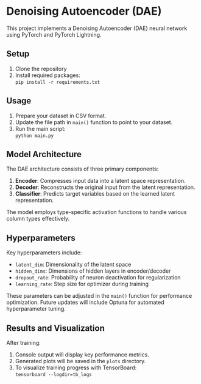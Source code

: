 # Denoising Autoencoder (DAE)

This project implements a Denoising Autoencoder (DAE) neural network using PyTorch and PyTorch Lightning.

## Setup
1. Clone the repository
2. Install required packages:   
`pip install -r requirements.txt`

## Usage

1. Prepare your dataset in CSV format.
2. Update the file path in `main()` function to point to your dataset.
3. Run the main script:  
`python main.py`

## Model Architecture

The DAE architecture consists of three primary components:

1. **Encoder**: Compresses input data into a latent space representation.
2. **Decoder**: Reconstructs the original input from the latent representation.
3. **Classifier**: Predicts target variables based on the learned latent representation.

The model employs type-specific activation functions to handle various column types effectively.

## Hyperparameters

Key hyperparameters include:

- `latent_dim`: Dimensionality of the latent space
- `hidden_dims`: Dimensions of hidden layers in encoder/decoder
- `dropout_rate`: Probability of neuron deactivation for regularization
- `learning_rate`: Step size for optimizer during training

These parameters can be adjusted in the `main()` function for performance optimization. Future updates will include Optuna for automated hyperparameter tuning.

## Results and Visualization

After training:

1. Console output will display key performance metrics.
2. Generated plots will be saved in the `plots` directory.
3. To visualize training progress with TensorBoard:  
`tensorboard --logdir=tb_logs`